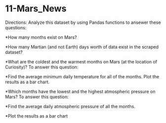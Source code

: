 # 11-Mars_News

Directions:
Analyze this dataset by using Pandas functions to ansewer these questions:

*How many months exist on Mars?

*How many Martian (and not Earth) days worth of data exist in the scraped dataset?

*What are the coldest and the warmest months on Mars (at the location of Curiosity)? To answer this question:


*Find the average minimum daily temperature for all of the months.
Plot the results as a bar chart.

*Which months have the lowest and the highest atmospheric pressure on Mars? To answer this question:


*Find the average daily atmospheric pressure of all the months.

*Plot the results as a bar chart
